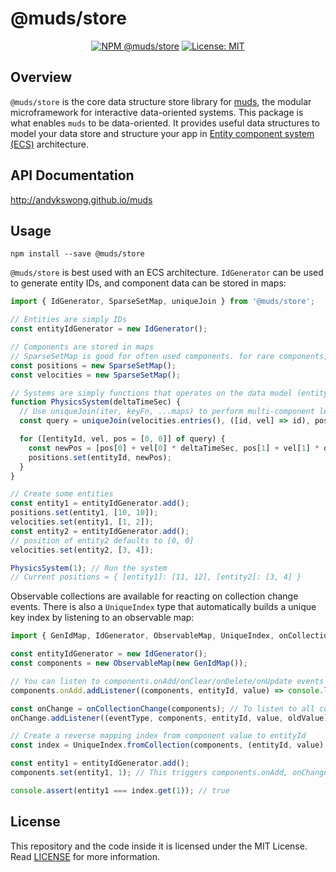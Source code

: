 # @muds/store
<p align="center">
  <a href="https://www.npmjs.com/package/@muds/store"><img src="https://img.shields.io/npm/v/@muds/store?label=@muds/store" alt="NPM @muds/store" /></a>
  <a href="./LICENSE"><img src="https://img.shields.io/badge/License-MIT-yellow.svg" alt="License: MIT" /></a>
</p>

## Overview
`@muds/store` is the core data structure store library for [muds](https://github.com/andykswong/muds), the modular microframework for interactive data-oriented systems. This package is what enables `muds` to be data-oriented. It provides useful data structures to model your data store and structure your app in [Entity component system (ECS)](https://en.wikipedia.org/wiki/Entity_component_system) architecture.

## API Documentation
http://andykswong.github.io/muds

## Usage
```shell
npm install --save @muds/store
```

`@muds/store` is best used with an ECS architecture. `IdGenerator` can be used to generate entity IDs, and component data can be stored in maps:
```javascript
import { IdGenerator, SparseSetMap, uniqueJoin } from '@muds/store';

// Entities are simply IDs
const entityIdGenerator = new IdGenerator();

// Components are stored in maps
// SparseSetMap is good for often used components. for rare components, use GenIdMap instead
const positions = new SparseSetMap();
const velocities = new SparseSetMap();

// Systems are simply functions that operates on the data model (entity and components)
function PhysicsSystem(deltaTimeSec) {
  // Use uniqueJoin(iter, keyFn, ...maps) to perform multi-component left-join queries
  const query = uniqueJoin(velocities.entries(), ([id, vel] => id), positions);

  for ([entityId, vel, pos = [0, 0]] of query) {
    const newPos = [pos[0] + vel[0] * deltaTimeSec, pos[1] + vel[1] * deltaTimeSec];
    positions.set(entityId, newPos);
  }
}

// Create some entities
const entity1 = entityIdGenerator.add();
positions.set(entity1, [10, 10]);
velocities.set(entity1, [1, 2]);
const entity2 = entityIdGenerator.add();
// position of entity2 defaults to [0, 0]
velocities.set(entity2, [3, 4]);

PhysicsSystem(1); // Run the system
// Current positions = { [entity1]: [11, 12], [entity2]: [3, 4] }
```

Observable collections are available for reacting on collection change events. There is also a `UniqueIndex` type that automatically builds a unique key index by listening to an observable map:
```javascript
import { GenIdMap, IdGenerator, ObservableMap, UniqueIndex, onCollectionChange } from '@muds/store';

const entityIdGenerator = new IdGenerator();
const components = new ObservableMap(new GenIdMap());

// You can listen to components.onAdd/onClear/onDelete/onUpdate events
components.onAdd.addListener((components, entityId, value) => console.log(`added component key = ${entityId}, value = ${component}`));

const onChange = onCollectionChange(components); // To listen to all collection event types at once
onChange.addListener((eventType, components, entityId, value, oldValue) => ...);

// Create a reverse mapping index from component value to entityId
const index = UniqueIndex.fromCollection(components, (entityId, value) => value);

const entity1 = entityIdGenerator.add();
components.set(entity1, 1); // This triggers components.onAdd, onChange events and updates index

console.assert(entity1 === index.get(1)); // true
```

## License
This repository and the code inside it is licensed under the MIT License. Read [LICENSE](./LICENSE) for more information.

